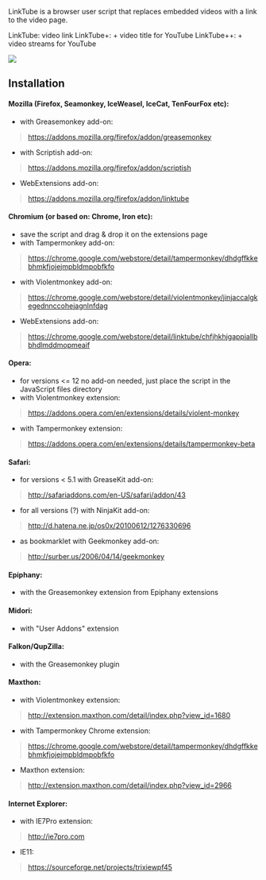 
LinkTube is a browser user script that replaces embedded videos with a link to the video page.

LinkTube: video link
LinkTube+: + video title for YouTube
LinkTube++: + video streams for YouTube

![](https://gitlab.com/sebaro/LinkTube/raw/master/Images/screenshot.png)


## Installation

#### Mozilla (Firefox, Seamonkey, IceWeasel, IceCat, TenFourFox etc):
   - with Greasemonkey add-on:
   > https://addons.mozilla.org/firefox/addon/greasemonkey
   - with Scriptish add-on:
   > https://addons.mozilla.org/firefox/addon/scriptish
   - WebExtensions add-on:
   > https://addons.mozilla.org/firefox/addon/linktube

#### Chromium (or based on: Chrome, Iron etc):
   - save the script and drag & drop it on the extensions page
   - with Tampermonkey add-on:
   > https://chrome.google.com/webstore/detail/tampermonkey/dhdgffkkebhmkfjojejmpbldmpobfkfo
   - with Violentmonkey add-on:
   > https://chrome.google.com/webstore/detail/violentmonkey/jinjaccalgkegednnccohejagnlnfdag
   - WebExtensions add-on:
   > https://chrome.google.com/webstore/detail/linktube/chfjhkhjgappiallbbhdlmddmopmeaif

#### Opera:
   - for versions <= 12 no add-on needed, just place the script in the JavaScript files directory
   - with Violentmonkey extension:
   > https://addons.opera.com/en/extensions/details/violent-monkey
   - with Tampermonkey extension:
   > https://addons.opera.com/en/extensions/details/tampermonkey-beta

#### Safari:
   - for versions < 5.1 with GreaseKit add-on:
   > http://safariaddons.com/en-US/safari/addon/43
   - for all versions (?) with NinjaKit add-on:
   > http://d.hatena.ne.jp/os0x/20100612/1276330696
   - as bookmarklet with Geekmonkey add-on:
   > http://surber.us/2006/04/14/geekmonkey

#### Epiphany:
   - with the Greasemonkey extension from Epiphany extensions

#### Midori:
   - with "User Addons" extension

#### Falkon/QupZilla:
   - with the Greasemonkey plugin

#### Maxthon:
   - with Violentmonkey extension:
   > http://extension.maxthon.com/detail/index.php?view_id=1680
   - with Tampermonkey Chrome extension:
   > https://chrome.google.com/webstore/detail/tampermonkey/dhdgffkkebhmkfjojejmpbldmpobfkfo
   - Maxthon extension:
   > http://extension.maxthon.com/detail/index.php?view_id=2966

#### Internet Explorer:
   - with IE7Pro extension:
   > http://ie7pro.com
   - IE11:
   > https://sourceforge.net/projects/trixiewpf45
